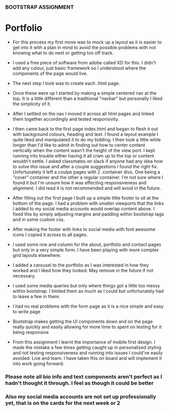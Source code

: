 ### BOOTSTRAP ASSIGNMENT
# Portfolio

* For this process my first move was to mock up a layout as it is easier to get into it with a plan in mind to avoid the possible problems with not knowing what to do next or getting too off track.

* I used a free piece of software from adobe called XD for this. I didn't add any colour, just basic framework so I understood where the components of the page would live.

* The next step I took was to create each .html page.

* Once these were up I started by making a simple centered nav at the top. It is a little different than a traditional "navbar" but personally I liked the simplicity of it.

* After I settled on the nav I moved it across all html pages and linked them together accordingly and tested responsivity.

* I then came back to the first page index.html and began to flesh it out with background colours, heading and text. I found a layout example I quite liked and manipulated it to do my bidding. I then took a little while longer than I'd like to admit in finding out how to center content vertically when the content wasn't the height of the view port. I kept running into trouble either having it all cram up to the top or content wouldn't settle. I asked classmates on slack if anyone had any idea how to solve this issue and after a couple suggestions I found the right fix. Unfortunately it left a coulpe pages with 2 .container divs. One being a "cover" container and the other a regular container. I'm not sure where I found it but I'm unsure how it was effecting responsiveness and alignment. I did read it is not recommended and will avoid in the future.

* After filling out the first page I built up a simple little footer to sit at the bottom of the page. I had a problem with smaller viewports that the links I added to my social media accounts would overlap content above. I fixed this by simply adjusting margins and padding within bootstrap tags and in some custom css.

* After making the footer with links to social media with font awesome icons I copied it across to all pages.

* I used some row and column for the about, portfolio and contact pages but only in a very simple form. I have been playing with more complex grid layouts elsewhere.

* I added a carousel to the portfolio as I was interested in how they worked and I liked how they looked. May remove in the future if not necessary.

* I used some media queries but only where things got a little too messy within bootstrap. I limited them as much as I could but unfortunately had to leave a few in there.

* I had no real problems with the form page as it is a nice simple and easy to write page

* Bootstrap makes getting the UI components down and on the page really quickly and easily allowing for more time to spent on testing for it being responsive

* From this assignment I learnt the importance of mobile first design. I made the mistake a few times getting caught up in personalized styling and not testing responsiveness and running into issues I could've easily avoided. Live and learn. I have taken this on board and will implement it into work going forward.


### Please note all bio info and text components aren't perfect as I hadn't thought it through. I feel as though it could be better
### Also my social media accounts are not set up professionally yet, that is on the cards for the next week or 2